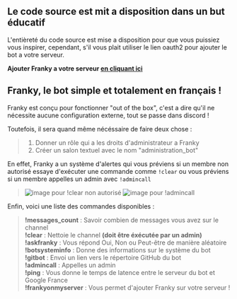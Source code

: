 ## Le code source est mit a disposition dans un but éducatif ##
L'entièreté du code source est mise a disposition pour que vous puissiez vous inspirer, cependant, s'il vous plait utiliser le lien oauth2 pour ajouter le bot a votre serveur. 

**Ajouter Franky a votre serveur [en cliquant ici](https://discordapp.com/oauth2/authorize?client_id=313789513522610176&scope=bot&permissions=0)**

## Franky, le bot simple et totalement en français ! ##
Franky est conçu pour fonctionner "out of the box", c'est a dire qu'il ne nécessite aucune configuration externe, tout se passe dans discord !

Toutefois, il sera quand même nécéssaire de faire deux chose :

> 1) Donner un rôle qui a les droits d'administrateur a Franky
> 2) Créer un salon textuel avec le nom "administration_bot"

En effet, Franky a un système d'alertes qui vous préviens si un membre non autorisé essaye d'exécuter une commande comme `!clear` ou vous préviens si un membre appelles un admin avec `!admincall`

>![image pour !clear non autorisé](https://github.com/VinCySrOw/SrOw_bot/blob/master/readme_images/Capture%20d’écran%202017-05-16%20à%2014.29.56.png)
>![image pour !admincall](https://github.com/VinCySrOw/SrOw_bot/blob/master/readme_images/Capture%20d’écran%202017-05-16%20à%2014.30.30.png)

Enfin, voici une liste des commandes disponibles :  
> **!messages_count** : Savoir combien de messages vous avez sur le channel  
> **!clear** : Nettoie le channel **(doit être éxécutée par un admin)**  
> **!askfranky** : Vous répond Oui, Non ou Peut-être de manière aléatoire  
> **!botsysteminfo** : Donne des informations sur le système du bot  
> **!gitbot** : Envoi un lien vers le répertoire GitHub du bot  
> **!admincall** : Appelles un admin  
> **!ping** : Vous donne le temps de latence entre le serveur du bot et Google France  
> **!frankyonmyserver** : Vous permet d'ajouter Franky sur votre serveur !  

